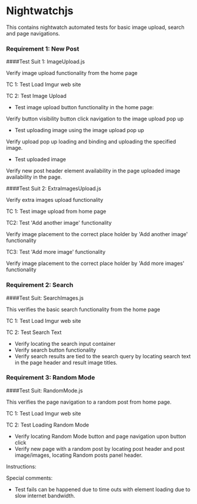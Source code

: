 # Nightwatchjs
This contains nightwatch automated tests for basic image upload, search and page navigations.

### Requirement 1: New Post

####Test Suit 1: ImageUpload.js

Verify image upload functionality from the home page

TC 1: Test Load Imgur web site

TC 2: Test Image Upload

- Test image upload button functionality in the home page: 

Verify button visibility button click navigation to the image upload pop up

- Test uploading image using the image upload pop up

Verify upload pop up loading and binding and uploading the specified image.

- Test uploaded image

Verify new post header element availability in the page uploaded image availability in the page.

####Test Suit 2: ExtraImagesUpload.js

Verify extra images upload functionality

TC 1: Test image upload from home page

TC2: Test 'Add another image' functionality

Verify image placement to the correct place holder by 'Add another image' functionality

TC3: Test 'Add more image' functionality

Verify image placement to the correct place holder by 'Add more images' functionality


### Requirement 2: Search

####Test Suit: SearchImages.js

This verifies the basic search functionality from the home page

TC 1: Test Load Imgur web site

TC 2: Test Search Text

- Verify locating the search input container
- Verify search button functionality
- Verify search results are tied to the search query by locating search text in the page header and result image titles.


### Requirement 3: Random Mode

####Test Suit: RandomMode.js

This verifies the page navigation to a random post from home page.

TC 1: Test Load Imgur web site

TC 2: Test Loading Random Mode

- Verify locating Random Mode button and page navigation upon button click
- Verify new page with a random post by locating post header and post image/images, locating Random posts panel header.

Instructions:

Special comments:
* Test fails can be happened due to time outs with element loading due to slow internet bandwidth.
